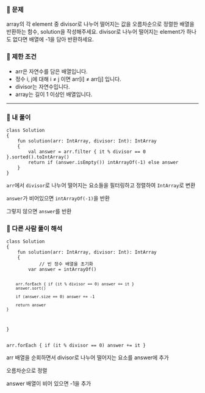 <h3 id="📖-문제"><strong>📖</strong> 문제</h3>
<p>array의 각 element 중 divisor로 나누어 떨어지는 값을 오름차순으로 정렬한 배열을 반환하는 함수, solution을 작성해주세요.
divisor로 나누어 떨어지는 element가 하나도 없다면 배열에 -1을 담아 반환하세요.</p>
<h3 id="📖-제한-조건"><strong>📖</strong> 제한 조건</h3>
<ul>
<li>arr은 자연수를 담은 배열입니다.</li>
<li>정수 i, j에 대해 i ≠ j 이면 arr[i] ≠ arr[j] 입니다.</li>
<li>divisor는 자연수입니다.</li>
<li>array는 길이 1 이상인 배열입니다.</li>
</ul>
<hr />
<h3 id="👻-내-풀이">👻 내 풀이</h3>
<pre><code class="language-kotlin">class Solution 
{
    fun solution(arr: IntArray, divisor: Int): IntArray 
    {
        val answer = arr.filter { it % divisor == 0 }.sorted().toIntArray()
        return if (answer.isEmpty()) intArrayOf(-1) else answer
    }
}
</code></pre>
<p><code>arr</code>에서 <code>divisor</code>로 나누어 떨어지는 요소들을 필터링하고 정렬하여 <code>IntArray</code>로 변환</p>
<p><code>answer</code>가 비어있으면 <code>intArrayOf(-1)</code>을 반환</p>
<p>그렇지 않으면 <code>answer</code>를 반환</p>
<h3 id="👻-다른-사람-풀이-해석">👻 다른 사람 풀이 해석</h3>
<pre><code class="language-kotlin">class Solution 
{
    fun solution(arr: IntArray, divisor: Int): IntArray 
    {
            // 빈 정수 배열을 초기화
        var answer = intArrayOf()

        arr.forEach { if (it % divisor == 0) answer += it }
        answer.sort()

        if (answer.size == 0) answer += -1

        return answer
    }
}</code></pre>
<p><code>arr.forEach { if (it % divisor == 0) answer += it }</code></p>
<p>arr 배열을 순회하면서 divisor로 나누어 떨어지는 요소를 answer에 추가</p>
<p>오름차순으로 정렬</p>
<p>answer 배열이 비어 있으면 -1을 추가</p>